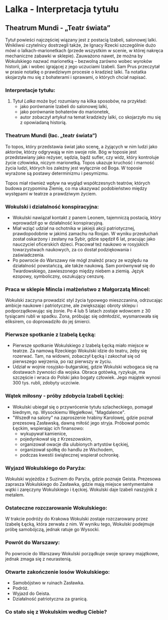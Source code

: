 # Lalka - Interpretacja tytułu

## Theatrum Mundi - „Teatr świata”

Tytuł powieści najczęściej wiązany jest z postacią Izabeli, salonowej lalki. Wnikliwsi czytelnicy dostrzegli także, że Ignacy Rzecki szczególnie dużo mówi o lalkach-marionetkach (przede wszystkim w scenie, w której nakręca mechaniczne zabawki w sklepie). Zauważono nawet, że można by Wokulskiego nazwać marionetką – bezwolną zarówno wobec wyroków historii, jak i wobec igrającej z jego uczuciami Izabeli. Sam Prus przeczytał w prasie notatkę o prawdziwym procesie o kradzież lalki. Ta notatka skojarzyła mu się z bohaterami i sprawami, o których chciał napisać.

### Interpretacje tytułu:
1. Tytuł *Lalka* może być rozumiany na kilka sposobów, na przykład:
   - jako porównanie Izabeli do salonowej lalki,
   - jako porównanie bohaterów do marionetek,
   - autor zobaczył artykuł na temat kradzieży lalki, co skojarzyło mu się z opowiadaną historią.

### Theatrum Mundi (łac. „teatr świata”)
To topos, który przedstawia świat jako scenę, a żyjących w nim ludzi jako aktorów, którzy odgrywają w nim swoje role. Bóg w toposie jest przedstawiany jako reżyser, sędzia, bądź sufler, czy widz, który kontroluje życie człowieka, niczym marionetką. Topos ukazuje kruchość i marność życia ludzi, których los zależny jest wyłącznie od Boga. W toposie wyrażone są postawy determinizmu i pesymizmu.

Topos miał również wpływ na wygląd współczesnych teatrów, których budowa przypomina Ziemię, co ma ukazywać podobieństwo między występami w teatrze a prawdziwym życiem.

### Wokulski i działalność konspiracyjna:
- Wokulski nawiązał kontakt z panem Leonem, tajemniczą postacią, który wprowadził go w działalność konspiracyjną.
- Miał wziąć udział na ochotnika w jakiejś akcji patriotycznej, prawdopodobnie w jakimś zamachu na Rosjan. W wyniku przesłuchań został oskarżony i zesłany na Sybir, gdzie spędził 6 lat, pracując jako nauczyciel oficerskich dzieci. Pracował też naukowo w rosyjskich towarzystwach naukowych, za co dostał podziękowania i zaświadczenia.
- Po powrocie do Warszawy nie mógł znaleźć pracy ze względu na działalność powstańczą, ale także naukową. Sam porównywał się do Twardowskiego, zawieszonego między niebem a ziemią. Język ezopowy, symboliczny, oszukujący cenzurę.

### Praca w sklepie Mincla i małżeństwo z Małgorzatą Mincel:
Wokulski zaczyna prowadzić styl życia typowego mieszczanina, odrzucając ambicje naukowe i patriotyczne, ale zwiększając obroty sklepu i podporządkowując się żonie. Po 4 lub 5 latach zostaje wdowcem z 30 tysiącami rubli w spadku. Żona, próbując się odmłodzić, wysmarowała się eliksirem, co doprowadziło do jej śmierci.

### Pierwsze spotkanie z Izabelą Łęcką:
- Pierwsze spotkanie Wokulskiego z Izabelą Łęcką miało miejsce w teatrze. Za namową Rzeckiego Wokulski idzie do teatru, żeby się rozerwać. Tam, na widowni, zobaczył Łęcką i zakochał się od pierwszego wejrzenia, po raz pierwszy w życiu.
- Udział w wojnie rosyjsko-bułgarskiej, gdzie Wokulski wzbogaca się na dostawach żywności dla wojska. Obraca gotówką, ryzykuje, ma szczęście i wraca do Polski jako bogaty człowiek. Jego majątek wynosi 300 tys. rubli, zdobyty uczciwie.

### Wątek miłosny - próby zdobycia Izabeli Łęckiej:
- Wokulski ubiegał się o przywrócenie tytułu szlacheckiego, pomagał biednym, np. Wysockiemu Węgiełkowi, "Magdalence".
- "Wszedł na salony" na zaproszenie hrabiny Karolowej, gdzie poznał prezesową Zasławską, dawną miłość jego stryja. Próbował pomóc Łęckim, wspierając ich finansowo:
  - wykupywał kamienice,
  - pojedynkował się z Krzeszowskim,
  - organizował owacje dla ulubionych artystów Łęckiej,
  - organizował spółkę do handlu ze Wschodem,
  - podczas kwestii świątecznej wspierał ochronkę.

### Wyjazd Wokulskiego do Paryża:
Wokulski wyjeżdża z Suzinem do Paryża, gdzie poznaje Geista. Prezesowa zaprasza Wokulskiego do Zasławka, gdzie mają miejsce sentymentalne wątki i zaręczyny Wokulskiego i Łęckiej. Wokulski daje Izabeli naszyjnik z metalem.

### Ostateczne rozczarowanie Wokulskiego:
W trakcie podróży do Krakowa Wokulski zostaje rozczarowany przez Izabelę Łęcką, która zerwała z nim. W wyniku tego, Wokulski podejmuje próbę samobójczą, jednak ratuje go Wysocki.

### Powrót do Warszawy:
Po powrocie do Warszawy Wokulski porządkuje swoje sprawy majątkowe, jednak zmaga się z neurastenią.

### Otwarte zakończenie losów Wokulskiego:
- Samobójstwo w ruinach Zasławka.
- Podróż.
- Wyjazd do Geista.
- Działalność patriotyczna za granicą.

### Co stało się z Wokulskim według Ciebie?

